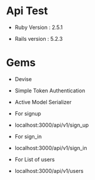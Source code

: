 # Api Test

* Ruby Version : 2.5.1 

* Rails version : 5.2.3

# Gems

* Devise

* Simple Token Authentication

* Active Model Serializer

* For signup 

* localhost:3000/api/v1/sign_up

* For sign_in

* localhost:3000/api/v1/sign_in

* For List of users

* localhost:3000/api/v1/users


